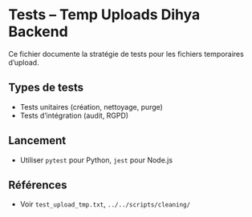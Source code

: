 # Tests – Temp Uploads Dihya Backend

Ce fichier documente la stratégie de tests pour les fichiers temporaires d’upload.

## Types de tests
- Tests unitaires (création, nettoyage, purge)
- Tests d’intégration (audit, RGPD)

## Lancement
- Utiliser `pytest` pour Python, `jest` pour Node.js

## Références
- Voir `test_upload_tmp.txt`, `../../scripts/cleaning/`
